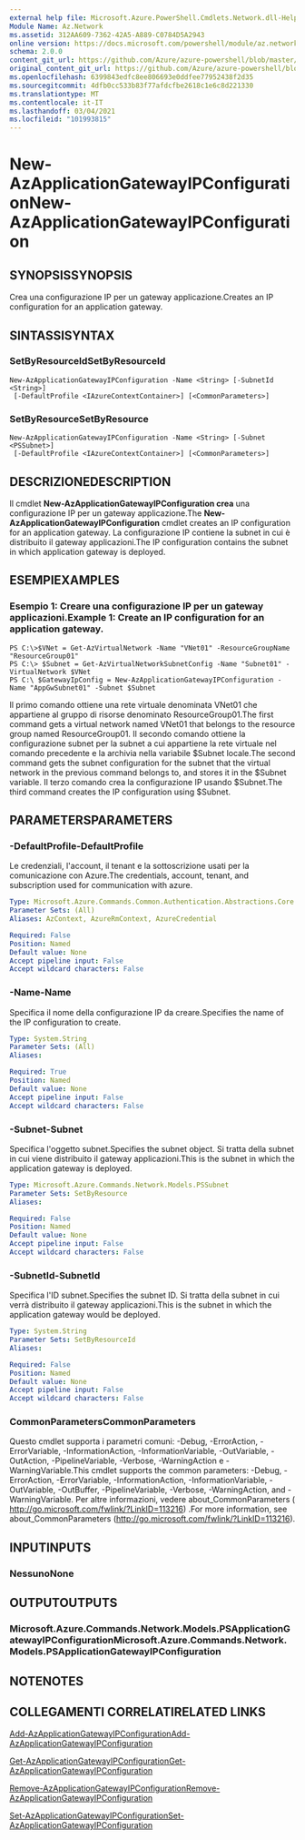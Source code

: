 ```yaml
---
external help file: Microsoft.Azure.PowerShell.Cmdlets.Network.dll-Help.xml
Module Name: Az.Network
ms.assetid: 312AA609-7362-42A5-A889-C0784D5A2943
online version: https://docs.microsoft.com/powershell/module/az.network/new-azapplicationgatewayipconfiguration
schema: 2.0.0
content_git_url: https://github.com/Azure/azure-powershell/blob/master/src/Network/Network/help/New-AzApplicationGatewayIPConfiguration.md
original_content_git_url: https://github.com/Azure/azure-powershell/blob/master/src/Network/Network/help/New-AzApplicationGatewayIPConfiguration.md
ms.openlocfilehash: 6399843edfc8ee806693e0ddfee77952438f2d35
ms.sourcegitcommit: 4dfb0cc533b83f77afdcfbe2618c1e6c8d221330
ms.translationtype: MT
ms.contentlocale: it-IT
ms.lasthandoff: 03/04/2021
ms.locfileid: "101993815"
---
```

# <span data-ttu-id="244a7-101">New-AzApplicationGatewayIPConfiguration</span><span class="sxs-lookup"><span data-stu-id="244a7-101">New-AzApplicationGatewayIPConfiguration</span></span>

## <span data-ttu-id="244a7-102">SYNOPSIS</span><span class="sxs-lookup"><span data-stu-id="244a7-102">SYNOPSIS</span></span>
<span data-ttu-id="244a7-103">Crea una configurazione IP per un gateway applicazione.</span><span class="sxs-lookup"><span data-stu-id="244a7-103">Creates an IP configuration for an application gateway.</span></span>

## <span data-ttu-id="244a7-104">SINTASSI</span><span class="sxs-lookup"><span data-stu-id="244a7-104">SYNTAX</span></span>

### <span data-ttu-id="244a7-105">SetByResourceId</span><span class="sxs-lookup"><span data-stu-id="244a7-105">SetByResourceId</span></span>
```
New-AzApplicationGatewayIPConfiguration -Name <String> [-SubnetId <String>]
 [-DefaultProfile <IAzureContextContainer>] [<CommonParameters>]
```

### <span data-ttu-id="244a7-106">SetByResource</span><span class="sxs-lookup"><span data-stu-id="244a7-106">SetByResource</span></span>
```
New-AzApplicationGatewayIPConfiguration -Name <String> [-Subnet <PSSubnet>]
 [-DefaultProfile <IAzureContextContainer>] [<CommonParameters>]
```

## <span data-ttu-id="244a7-107">DESCRIZIONE</span><span class="sxs-lookup"><span data-stu-id="244a7-107">DESCRIPTION</span></span>
<span data-ttu-id="244a7-108">Il cmdlet **New-AzApplicationGatewayIPConfiguration crea** una configurazione IP per un gateway applicazione.</span><span class="sxs-lookup"><span data-stu-id="244a7-108">The **New-AzApplicationGatewayIPConfiguration** cmdlet creates an IP configuration for an application gateway.</span></span>
<span data-ttu-id="244a7-109">La configurazione IP contiene la subnet in cui è distribuito il gateway applicazioni.</span><span class="sxs-lookup"><span data-stu-id="244a7-109">The IP configuration contains the subnet in which application gateway is deployed.</span></span>

## <span data-ttu-id="244a7-110">ESEMPI</span><span class="sxs-lookup"><span data-stu-id="244a7-110">EXAMPLES</span></span>

### <span data-ttu-id="244a7-111">Esempio 1: Creare una configurazione IP per un gateway applicazioni.</span><span class="sxs-lookup"><span data-stu-id="244a7-111">Example 1: Create an IP configuration for an application gateway.</span></span>
```
PS C:\>$VNet = Get-AzVirtualNetwork -Name "VNet01" -ResourceGroupName "ResourceGroup01"
PS C:\> $Subnet = Get-AzVirtualNetworkSubnetConfig -Name "Subnet01" -VirtualNetwork $VNet 
PS C:\ $GatewayIpConfig = New-AzApplicationGatewayIPConfiguration -Name "AppGwSubnet01" -Subnet $Subnet
```

<span data-ttu-id="244a7-112">Il primo comando ottiene una rete virtuale denominata VNet01 che appartiene al gruppo di risorse denominato ResourceGroup01.</span><span class="sxs-lookup"><span data-stu-id="244a7-112">The first command gets a virtual network named VNet01 that belongs to the resource group named ResourceGroup01.</span></span>
<span data-ttu-id="244a7-113">Il secondo comando ottiene la configurazione subnet per la subnet a cui appartiene la rete virtuale nel comando precedente e la archivia nella variabile $Subnet locale.</span><span class="sxs-lookup"><span data-stu-id="244a7-113">The second command gets the subnet configuration for the subnet that the virtual network in the previous command belongs to, and stores it in the $Subnet variable.</span></span>
<span data-ttu-id="244a7-114">Il terzo comando crea la configurazione IP usando $Subnet.</span><span class="sxs-lookup"><span data-stu-id="244a7-114">The third command creates the IP configuration using $Subnet.</span></span>

## <span data-ttu-id="244a7-115">PARAMETERS</span><span class="sxs-lookup"><span data-stu-id="244a7-115">PARAMETERS</span></span>

### <span data-ttu-id="244a7-116">-DefaultProfile</span><span class="sxs-lookup"><span data-stu-id="244a7-116">-DefaultProfile</span></span>
<span data-ttu-id="244a7-117">Le credenziali, l'account, il tenant e la sottoscrizione usati per la comunicazione con Azure.</span><span class="sxs-lookup"><span data-stu-id="244a7-117">The credentials, account, tenant, and subscription used for communication with azure.</span></span>

```yaml
Type: Microsoft.Azure.Commands.Common.Authentication.Abstractions.Core.IAzureContextContainer
Parameter Sets: (All)
Aliases: AzContext, AzureRmContext, AzureCredential

Required: False
Position: Named
Default value: None
Accept pipeline input: False
Accept wildcard characters: False
```

### <span data-ttu-id="244a7-118">-Name</span><span class="sxs-lookup"><span data-stu-id="244a7-118">-Name</span></span>
<span data-ttu-id="244a7-119">Specifica il nome della configurazione IP da creare.</span><span class="sxs-lookup"><span data-stu-id="244a7-119">Specifies the name of the IP configuration to create.</span></span>

```yaml
Type: System.String
Parameter Sets: (All)
Aliases:

Required: True
Position: Named
Default value: None
Accept pipeline input: False
Accept wildcard characters: False
```

### <span data-ttu-id="244a7-120">-Subnet</span><span class="sxs-lookup"><span data-stu-id="244a7-120">-Subnet</span></span>
<span data-ttu-id="244a7-121">Specifica l'oggetto subnet.</span><span class="sxs-lookup"><span data-stu-id="244a7-121">Specifies the subnet object.</span></span>
<span data-ttu-id="244a7-122">Si tratta della subnet in cui viene distribuito il gateway applicazioni.</span><span class="sxs-lookup"><span data-stu-id="244a7-122">This is the subnet in which the application gateway is deployed.</span></span>

```yaml
Type: Microsoft.Azure.Commands.Network.Models.PSSubnet
Parameter Sets: SetByResource
Aliases:

Required: False
Position: Named
Default value: None
Accept pipeline input: False
Accept wildcard characters: False
```

### <span data-ttu-id="244a7-123">-SubnetId</span><span class="sxs-lookup"><span data-stu-id="244a7-123">-SubnetId</span></span>
<span data-ttu-id="244a7-124">Specifica l'ID subnet.</span><span class="sxs-lookup"><span data-stu-id="244a7-124">Specifies the subnet ID.</span></span>
<span data-ttu-id="244a7-125">Si tratta della subnet in cui verrà distribuito il gateway applicazioni.</span><span class="sxs-lookup"><span data-stu-id="244a7-125">This is the subnet in which the application gateway would be deployed.</span></span>

```yaml
Type: System.String
Parameter Sets: SetByResourceId
Aliases:

Required: False
Position: Named
Default value: None
Accept pipeline input: False
Accept wildcard characters: False
```

### <span data-ttu-id="244a7-126">CommonParameters</span><span class="sxs-lookup"><span data-stu-id="244a7-126">CommonParameters</span></span>
<span data-ttu-id="244a7-127">Questo cmdlet supporta i parametri comuni: -Debug, -ErrorAction, -ErrorVariable, -InformationAction, -InformationVariable, -OutVariable, -OutAction, -PipelineVariable, -Verbose, -WarningAction e -WarningVariable.</span><span class="sxs-lookup"><span data-stu-id="244a7-127">This cmdlet supports the common parameters: -Debug, -ErrorAction, -ErrorVariable, -InformationAction, -InformationVariable, -OutVariable, -OutBuffer, -PipelineVariable, -Verbose, -WarningAction, and -WarningVariable.</span></span> <span data-ttu-id="244a7-128">Per altre informazioni, vedere about_CommonParameters ( http://go.microsoft.com/fwlink/?LinkID=113216) .</span><span class="sxs-lookup"><span data-stu-id="244a7-128">For more information, see about_CommonParameters (http://go.microsoft.com/fwlink/?LinkID=113216).</span></span>

## <span data-ttu-id="244a7-129">INPUT</span><span class="sxs-lookup"><span data-stu-id="244a7-129">INPUTS</span></span>

### <span data-ttu-id="244a7-130">Nessuno</span><span class="sxs-lookup"><span data-stu-id="244a7-130">None</span></span>

## <span data-ttu-id="244a7-131">OUTPUT</span><span class="sxs-lookup"><span data-stu-id="244a7-131">OUTPUTS</span></span>

### <span data-ttu-id="244a7-132">Microsoft.Azure.Commands.Network.Models.PSApplicationGatewayIPConfiguration</span><span class="sxs-lookup"><span data-stu-id="244a7-132">Microsoft.Azure.Commands.Network.Models.PSApplicationGatewayIPConfiguration</span></span>

## <span data-ttu-id="244a7-133">NOTE</span><span class="sxs-lookup"><span data-stu-id="244a7-133">NOTES</span></span>

## <span data-ttu-id="244a7-134">COLLEGAMENTI CORRELATI</span><span class="sxs-lookup"><span data-stu-id="244a7-134">RELATED LINKS</span></span>

[<span data-ttu-id="244a7-135">Add-AzApplicationGatewayIPConfiguration</span><span class="sxs-lookup"><span data-stu-id="244a7-135">Add-AzApplicationGatewayIPConfiguration</span></span>](./Add-AzApplicationGatewayIPConfiguration.md)

[<span data-ttu-id="244a7-136">Get-AzApplicationGatewayIPConfiguration</span><span class="sxs-lookup"><span data-stu-id="244a7-136">Get-AzApplicationGatewayIPConfiguration</span></span>](./Get-AzApplicationGatewayIPConfiguration.md)

[<span data-ttu-id="244a7-137">Remove-AzApplicationGatewayIPConfiguration</span><span class="sxs-lookup"><span data-stu-id="244a7-137">Remove-AzApplicationGatewayIPConfiguration</span></span>](./Remove-AzApplicationGatewayIPConfiguration.md)

[<span data-ttu-id="244a7-138">Set-AzApplicationGatewayIPConfiguration</span><span class="sxs-lookup"><span data-stu-id="244a7-138">Set-AzApplicationGatewayIPConfiguration</span></span>](./Set-AzApplicationGatewayIPConfiguration.md)


